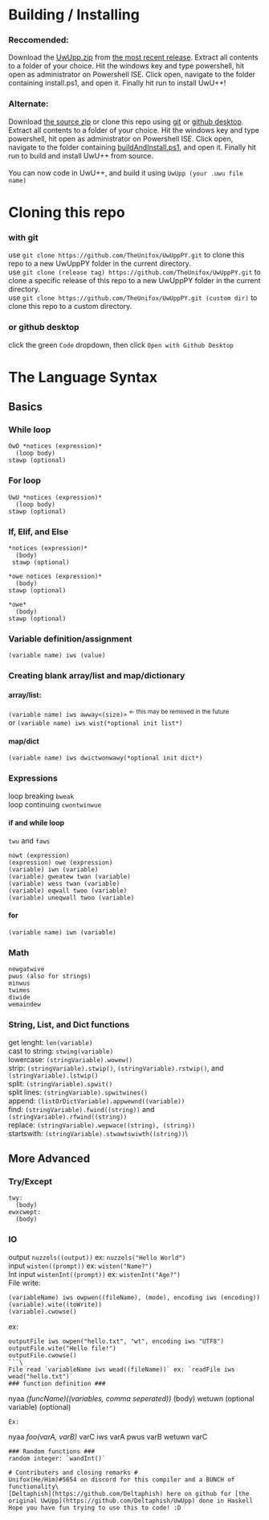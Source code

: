 # Building / Installing #
### Reccomended: ### 
Download the [UwUpp.zip](https://github.com/TheUnifox/UwUppPY/releases/download/v0.1.1/UwUpp.zip) from [the most recent release](https://github.com/TheUnifox/UwUppPY/releases). Extract all contents to a folder of your choice. Hit the windows key and type powershell, hit open as administrator on Powershell ISE. Click open, navigate to the folder containing install.ps1, and open it. Finally hit run to install UwU++! 
### Alternate: ### 
Download [the source zip](https://github.com/TheUnifox/UwUppPY/archive/refs/heads/main.zip) or clone this repo using [git](https://github.com/TheUnifox/UwUppPY/edit/main/ReadMe.md#with-git) or [github desktop](https://github.com/TheUnifox/UwUppPY/edit/main/ReadMe.md#or-github-desktop). Extract all contents to a folder of your choice. Hit the windows key and type powershell, hit open as administrator on Powershell ISE. Click open, navigate to the folder containing [buildAndInstall.ps1](/buildAndInstall.ps1), and open it. Finally hit run to build and install UwU++ from source.\
\
You can now code in UwU++, and build it using ```UwUpp (your .uwu file name)```

# Cloning this repo #
### with git ###
use `git clone https://github.com/TheUnifox/UwUppPY.git` to clone this repo to a new UwUppPY folder in the current directory.\
use `git clone (release tag) https://github.com/TheUnifox/UwUppPY.git` to clone a specific release of this repo to a new UwUppPY folder in the current directory.\
use `git clone https://github.com/TheUnifox/UwUppPY.git (custom dir)` to clone this repo to a custom directory.
### or github desktop ###
click the green `Code` dropdown, then click `Open with Github Desktop`

# The Language Syntax #
## Basics ##
### While loop ###
```
OwO *notices (expression)*
  (loop body)
stawp (optional)
```
### For loop ###
```
UwU *notices (expression)*
  (loop body)
stawp (optional)
```
### If, Elif, and Else ###
``` 
*notices (expression)*
  (body)
 stawp (optional)
 
*owe notices (expression)*
  (body)
stawp (optional)

*owe*
  (body)
stawp (optional)
```
### Variable definition/assignment ###
`(variable name) iws (value)`
### Creating blank array/list and map/dictionary ###
#### array/list: #### 
`(variable name) iws awway<(size)>` <sup> <- this may be removed in the future </sup>\
or `(variable name) iws wist(*optional init list*)`
#### map/dict ####
`(variable name) iws dwictwonwawy(*optional init dict*)`
### Expressions ###
loop breaking `bweak`\
loop continuing `cwontwinwue`
#### if and while loop ####
`twu` and `faws`
```
nowt (expression)
(expression) owe (expression)
(variable) iwn (variable)
(variable) gweatew twan (variable)
(variable) wess twan (variable)
(variable) eqwall twoo (variable)
(variable) uneqwall twoo (variable)
```
#### for ####
```
(variable name) iwn (variable)
```
### Math ###
```
newgatwive
pwus (also for strings)
minwus
twimes
diwide
wemaindew
```
### String, List, and Dict functions ###
get lenght: `len(variable)`\
cast to string: `stwing(variable)`\
lowercase: `(stringVariable).wowew()`\
strip: `(stringVariable).stwip()`, `(stringVariable).rstwip()`, and `(stringVariable).lstwip()`\
split: `(stringVariable).spwit()`\
split lines: `(stringVariable).spwitwines()`\
append: `(listOrDictVariable).appwewnd((variable))`\
find: `(stringVariable).fwind((string))` and `(stringVariable).rfwind((string))`\
replace: `(stringVariable).wepwace((string), (string))`\
startswith: `(stringVariable).stwawtswiwth((string))`\
## More Advanced ##
### Try/Except ###
```
twy:
  (body)
ewxcwept:
  (body)
```

### IO ###
output `nuzzels((output))` ex: `nuzzels("Hello World")`\
input `wisten((prompt))` ex: `wisten("Name?")`\
Int input `wistenInt((prompt))` ex: `wistenInt("Age?")`\
File write: 
```
(variableName) iws owpwen((fileName), (mode), encoding iws (encoding))
(variable).wite((toWrite))
(variable).cwowse()
``` 
ex: 
```
outputFile iws owpen("hello.txt", "wt", encoding iws "UTF8")
outputFile.wite("Hello file!")
outputFile.cwowse()
```\
File read `variableName iws wead((fileName))` ex: `readFile iws wead("hello.txt")`
### function definition ###
```
nyaa *(funcName)((variables, comma seperated))*
  (body)
wetuwn (optional variable) (optional)
```
Ex:
```
nyaa *foo(varA, varB)*
  varC iws varA pwus varB
wetuwn varC
```
### Random functions ###
random integer: `wandInt()`

# Contributers and closing remarks #
Unifox(He/Him)#5654 on discord for this compiler and a BUNCH of functionality\
[Deltaphish](https://github.com/Deltaphish) here on github for [the original UwUpp](https://github.com/Deltaphish/UwUpp) done in Haskell
Hope you have fun trying to use this to code! :D
